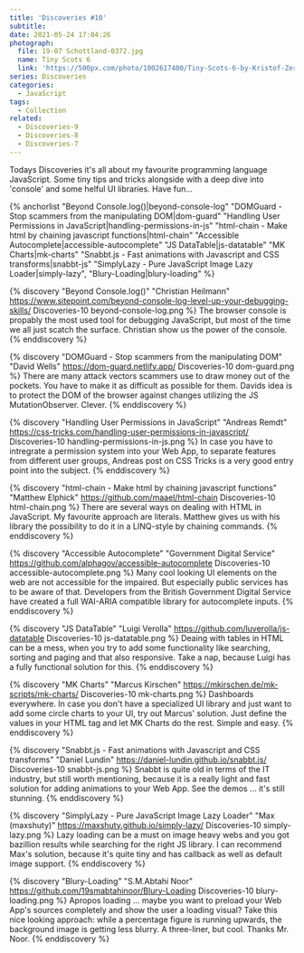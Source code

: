 ```yaml
---
title: 'Discoveries #10'
subtitle:
date: 2021-05-24 17:04:26
photograph:
  file: 19-07 Schottland-0372.jpg
  name: Tiny Scots 6
  link: 'https://500px.com/photo/1002617400/Tiny-Scots-6-by-Kristof-Zerbe'
series: Discoveries
categories:
  - JavaScript
tags:
  - Collection
related:
  - Discoveries-9
  - Discoveries-8
  - Discoveries-7
---
```


Todays Discoveries it's all about my favourite programming language JavaScript. Some tiny tips and tricks alongside with a deep dive into 'console' and some helful UI libraries. Have fun...

{% anchorlist 
  "Beyond Console.log()|beyond-console-log"
  "DOMGuard - Stop scammers from the manipulating DOM|dom-guard"
  "Handling User Permissions in JavaScript|handling-permissions-in-js"
  "html-chain - Make html by chaining javascript functions|html-chain"
  "Accessible Autocomplete|accessible-autocomplete"
  "JS DataTable|js-datatable"
  "MK Charts|mk-charts"
  "Snabbt.js - Fast animations with Javascript and CSS transforms|snabbt-js"
  "SimplyLazy - Pure JavaScript Image Lazy Loader|simply-lazy",
  "Blury-Loading|blury-loading"
%}

<!-- more -->

{% discovery "Beyond Console.log()" "Christian Heilmann" https://www.sitepoint.com/beyond-console-log-level-up-your-debugging-skills/ Discoveries-10 beyond-console-log.png %}
The browser console is propably the most used tool for debugging JavaScript, but most of the time we all just scatch the surface. Christian show us the power of the console.
{% enddiscovery %}

{% discovery "DOMGuard - Stop scammers from the manipulating DOM" "David Wells" https://dom-guard.netlify.app/ Discoveries-10 dom-guard.png %}
There are many attack vectors scammers use to draw money out of the pockets. You have to make it as difficult as possible for them. Davids idea is to protect the DOM of the browser against changes utilizing the JS MutationObserver. Clever.
{% enddiscovery %}

{% discovery "Handling User Permissions in JavaScript" "Andreas Remdt" https://css-tricks.com/handling-user-permissions-in-javascript/ Discoveries-10 handling-permissions-in-js.png %}
In case you have to intregrate a permission system into your Web App, to separate features from different user groups, Andreas post on CSS Tricks is a very good entry point into the subject.
{% enddiscovery %}

{% discovery "html-chain - Make html by chaining javascript functions" "Matthew Elphick" https://github.com/maael/html-chain Discoveries-10 html-chain.png %}
There are several ways on dealing with HTML in JavaScript. My favourite approach are literals. Matthew gives us with his library the possibility to do it in a LINQ-style by chaining commands.
{% enddiscovery %}

{% discovery "Accessible Autocomplete" "Government Digital Service" https://github.com/alphagov/accessible-autocomplete Discoveries-10 accessible-autocomplete.png %}
Many cool looking UI elements on the web are not accessible for the impaired. But especially public services has to be aware of that. Developers from the British Government Digital Service have created a full WAI-ARIA compatible library for autocomplete inputs.
{% enddiscovery %}

{% discovery "JS DataTable" "Luigi Verolla" https://github.com/luverolla/js-datatable Discoveries-10 js-datatable.png %}
Deaing with tables in HTML can be a mess, when you try to add some functionality like searching, sorting and paging and that also responsive. Take a nap, because Luigi has a fully functional solution for this.
{% enddiscovery %}

{% discovery "MK Charts" "Marcus Kirschen" https://mkirschen.de/mk-scripts/mk-charts/ Discoveries-10 mk-charts.png %}
Dashboards everywhere. In case you don't have a specialized UI library and just want to add some circle charts to your UI, try out Marcus' solution. Just define the values in your HTML tag and let MK Charts do the rest. Simple and easy.
{% enddiscovery %}

{% discovery "Snabbt.js - Fast animations with Javascript and CSS transforms" "Daniel Lundin" https://daniel-lundin.github.io/snabbt.js/ Discoveries-10 snabbt-js.png %}
Snabbt is quite old in terms of the IT industry, but still worth mentioning, because it is a really light and fast solution for adding animations to your Web App. See the demos ... it's still stunning.
{% enddiscovery %}

{% discovery "SimplyLazy - Pure JavaScript Image Lazy Loader" "Max (maxshuty)" https://maxshuty.github.io/simply-lazy/ Discoveries-10 simply-lazy.png %}
Lazy loading can be a must on image heavy webs and you got bazillion results while searching for the right JS library. I can recommend Max's solution, because it's quite tiny and has callback as well as default image support.
{% enddiscovery %}

{% discovery "Blury-Loading" "S.M.Abtahi Noor" https://github.com/19smabtahinoor/Blury-Loading Discoveries-10 blury-loading.png %}
Apropos loading ... maybe you want to preload your Web App's sources completely and show the user a loading visual? Take this nice looking approach: while a percentage figure is running upwards, the background image is getting less blurry. A three-liner, but cool. Thanks Mr. Noor.
{% enddiscovery %}
